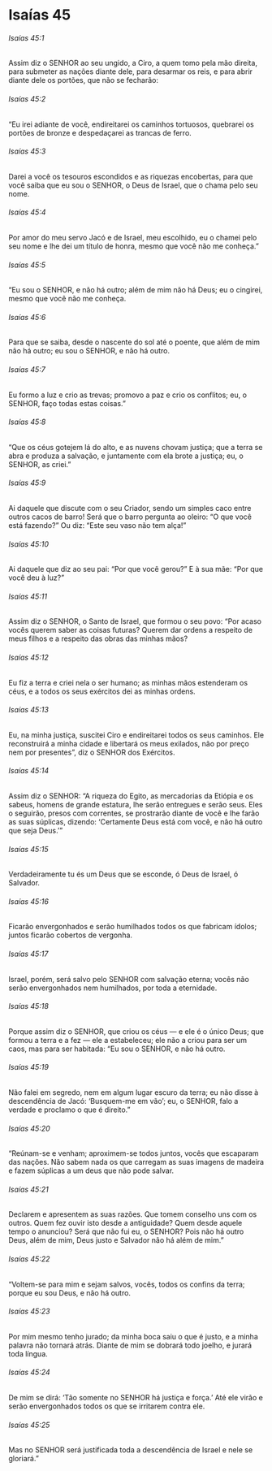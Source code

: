 # Isaías 45

###### Isaías 45:1

Assim diz o SENHOR ao seu ungido, a Ciro, a quem tomo pela mão direita, para submeter as nações diante dele, para desarmar os reis, e para abrir diante dele os portões, que não se fecharão:

###### Isaías 45:2

“Eu irei adiante de você, endireitarei os caminhos tortuosos, quebrarei os portões de bronze e despedaçarei as trancas de ferro.

###### Isaías 45:3

Darei a você os tesouros escondidos e as riquezas encobertas, para que você saiba que eu sou o SENHOR, o Deus de Israel, que o chama pelo seu nome.

###### Isaías 45:4

Por amor do meu servo Jacó e de Israel, meu escolhido, eu o chamei pelo seu nome e lhe dei um título de honra, mesmo que você não me conheça.”

###### Isaías 45:5

“Eu sou o SENHOR, e não há outro; além de mim não há Deus; eu o cingirei, mesmo que você não me conheça.

###### Isaías 45:6

Para que se saiba, desde o nascente do sol até o poente, que além de mim não há outro; eu sou o SENHOR, e não há outro.

###### Isaías 45:7

Eu formo a luz e crio as trevas; promovo a paz e crio os conflitos; eu, o SENHOR, faço todas estas coisas.”

###### Isaías 45:8

“Que os céus gotejem lá do alto, e as nuvens chovam justiça; que a terra se abra e produza a salvação, e juntamente com ela brote a justiça; eu, o SENHOR, as criei.”

###### Isaías 45:9

Ai daquele que discute com o seu Criador, sendo um simples caco entre outros cacos de barro! Será que o barro pergunta ao oleiro: “O que você está fazendo?” Ou diz: “Este seu vaso não tem alça!”

###### Isaías 45:10

Ai daquele que diz ao seu pai: “Por que você gerou?” E à sua mãe: “Por que você deu à luz?”

###### Isaías 45:11

Assim diz o SENHOR, o Santo de Israel, que formou o seu povo: “Por acaso vocês querem saber as coisas futuras? Querem dar ordens a respeito de meus filhos e a respeito das obras das minhas mãos?

###### Isaías 45:12

Eu fiz a terra e criei nela o ser humano; as minhas mãos estenderam os céus, e a todos os seus exércitos dei as minhas ordens.

###### Isaías 45:13

Eu, na minha justiça, suscitei Ciro e endireitarei todos os seus caminhos. Ele reconstruirá a minha cidade e libertará os meus exilados, não por preço nem por presentes”, diz o SENHOR dos Exércitos.

###### Isaías 45:14

Assim diz o SENHOR: “A riqueza do Egito, as mercadorias da Etiópia e os sabeus, homens de grande estatura, lhe serão entregues e serão seus. Eles o seguirão, presos com correntes, se prostrarão diante de você e lhe farão as suas súplicas, dizendo: ‘Certamente Deus está com você, e não há outro que seja Deus.’”

###### Isaías 45:15

Verdadeiramente tu és um Deus que se esconde, ó Deus de Israel, ó Salvador.

###### Isaías 45:16

Ficarão envergonhados e serão humilhados todos os que fabricam ídolos; juntos ficarão cobertos de vergonha.

###### Isaías 45:17

Israel, porém, será salvo pelo SENHOR com salvação eterna; vocês não serão envergonhados nem humilhados, por toda a eternidade.

###### Isaías 45:18

Porque assim diz o SENHOR, que criou os céus — e ele é o único Deus; que formou a terra e a fez — ele a estabeleceu; ele não a criou para ser um caos, mas para ser habitada: “Eu sou o SENHOR, e não há outro.

###### Isaías 45:19

Não falei em segredo, nem em algum lugar escuro da terra; eu não disse à descendência de Jacó: ‘Busquem-me em vão’; eu, o SENHOR, falo a verdade e proclamo o que é direito.”

###### Isaías 45:20

“Reúnam-se e venham; aproximem-se todos juntos, vocês que escaparam das nações. Não sabem nada os que carregam as suas imagens de madeira e fazem súplicas a um deus que não pode salvar.

###### Isaías 45:21

Declarem e apresentem as suas razões. Que tomem conselho uns com os outros. Quem fez ouvir isto desde a antiguidade? Quem desde aquele tempo o anunciou? Será que não fui eu, o SENHOR? Pois não há outro Deus, além de mim, Deus justo e Salvador não há além de mim.”

###### Isaías 45:22

“Voltem-se para mim e sejam salvos, vocês, todos os confins da terra; porque eu sou Deus, e não há outro.

###### Isaías 45:23

Por mim mesmo tenho jurado; da minha boca saiu o que é justo, e a minha palavra não tornará atrás. Diante de mim se dobrará todo joelho, e jurará toda língua.

###### Isaías 45:24

De mim se dirá: ‘Tão somente no SENHOR há justiça e força.’ Até ele virão e serão envergonhados todos os que se irritarem contra ele.

###### Isaías 45:25

Mas no SENHOR será justificada toda a descendência de Israel e nele se gloriará.”

